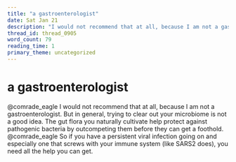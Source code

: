 ```yaml
---
title: "a gastroenterologist"
date: Sat Jan 21
description: "I would not recommend that at all, because I am not a gastroenterologist. But in general, trying to clear out your microbiome is not a good idea."
thread_id: thread_0905
word_count: 79
reading_time: 1
primary_theme: uncategorized
---
```


# a gastroenterologist

@comrade_eagle I would not recommend that at all, because I am not a gastroenterologist. But in general, trying to clear out your microbiome is not a good idea. The gut flora you naturally cultivate help protect against pathogenic bacteria by outcompeting them before they can get a foothold. @comrade_eagle So if you have a persistent viral infection going on and especially one that screws with your immune system (like SARS2 does), you need all the help you can get.